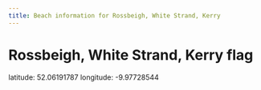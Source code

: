 ```yaml
---
title: Beach information for Rossbeigh, White Strand, Kerry
---
```

# Rossbeigh, White Strand, Kerry <span class="material-icons blue-flag">flag</span>

<div class="location-info">latitude: 52.06191787 longitude: -9.97728544</div>
<div></div>